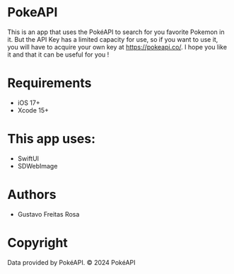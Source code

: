 # PokeAPI

This is an app that uses the PokéAPI to search for you favorite Pokemon in it. But the API Key has a limited capacity for use, so if you want to use it, you will have to acquire your own key at https://pokeapi.co/. I hope you like it and that it can be useful for you !

# Requirements

- iOS 17+
- Xcode 15+

# This app uses:

- SwiftUI
- SDWebImage

# Authors
- Gustavo Freitas Rosa

# Copyright
Data provided by PokéAPI. © 2024 PokéAPI

